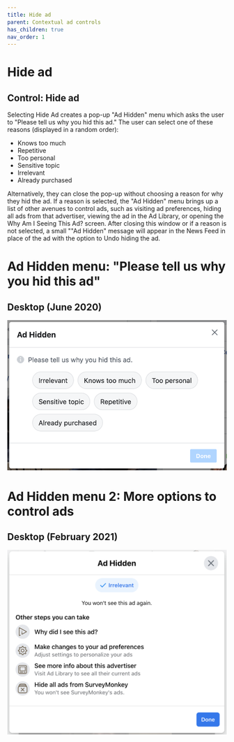 ```yaml
---
title: Hide ad
parent: Contextual ad controls
has_children: true
nav_order: 1
---
```


# Hide ad

## Control: Hide ad

Selecting Hide Ad creates a pop-up "Ad Hidden" menu which asks the user to "Please tell us why you hid this ad." The user can select one of these reasons (displayed in a random order): 

* Knows too much
* Repetitive
* Too personal
* Sensitive topic
* Irrelevant
* Already purchased
 
Alternatively, they can close the pop-up without choosing a reason for why they hid the ad. If a reason is selected, the "Ad Hidden" menu brings up a list of other avenues to control ads, such as visiting ad preferences, hiding all ads from that advertiser, viewing the ad in the Ad Library, or opening the Why Am I Seeing This Ad? screen. After closing this window or if a reason is not selected, a small ""Ad Hidden" message will appear in the News Feed in place of the ad with the option to Undo hiding the ad.

# Ad Hidden menu: "Please tell us why you hid this ad"

## Desktop (June 2020)
![Ad Hidden menu on desktop with reasons for hiding an ad](contextual/adhidden-0.png)

# Ad Hidden menu 2: More options to control ads

## Desktop (February 2021)
![Ad Hidden menu on desktop after choosing a reason](contextual/adhidden_1.png)
